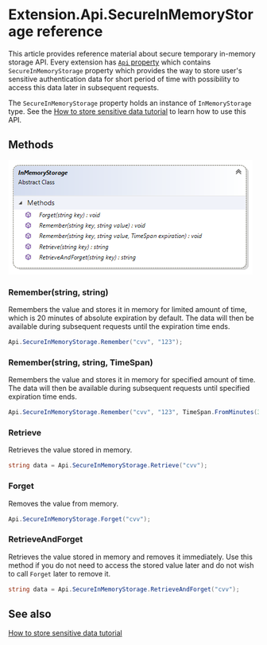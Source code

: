 ﻿# Extension.Api.SecureInMemoryStorage reference

This article provides reference material about secure temporary in-memory storage API.
Every extension has [`Api` property](extension-api.md) which contains `SecureInMemoryStorage`
property which provides the way to store user's sensitive authentication data for short period
of time with possibility to access this data later in subsequent requests.

The `SecureInMemoryStorage` property holds an instance of `InMemoryStorage` type. See the
[How to store sensitive data tutorial](https://community.sana-commerce.com/docs/SCC_Guides/Extensions/how-to/store-sensitive-data.html) to learn how
to use this API.

## Methods

![Class diagram](img/extension-api-secureinmemorystorage/class.png)

### Remember(string, string)

Remembers the value and stores it in memory for limited amount of time, which is 20 minutes 
of absolute expiration by default. The data will then be available during subsequent requests
until the expiration time ends.

```cs
Api.SecureInMemoryStorage.Remember("cvv", "123");
```

### Remember(string, string, TimeSpan)

Remembers the value and stores it in memory for specified amount of time. The data will then
be available during subsequent requests until specified expiration time ends.

```cs
Api.SecureInMemoryStorage.Remember("cvv", "123", TimeSpan.FromMinutes(3));
```

### Retrieve

Retrieves the value stored in memory.

```cs
string data = Api.SecureInMemoryStorage.Retrieve("cvv");
```

### Forget

Removes the value from memory.

```cs
Api.SecureInMemoryStorage.Forget("cvv");
```

### RetrieveAndForget

Retrieves the value stored in memory and removes it immediately. Use this method if you do not
need to access the stored value later and do not wish to call `Forget` later to remove it.

```cs
string data = Api.SecureInMemoryStorage.RetrieveAndForget("cvv");
```

## See also

[How to store sensitive data tutorial](https://community.sana-commerce.com/docs/SCC_Guides/Extensions/how-to/store-sensitive-data.html)